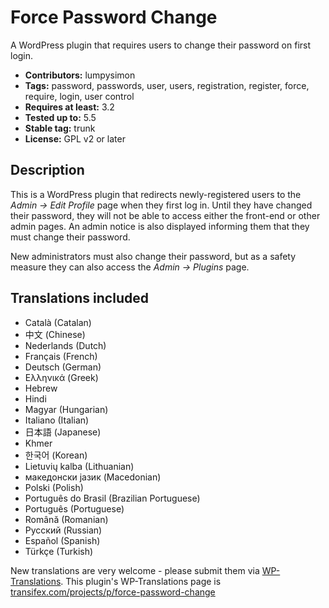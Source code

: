 # Force Password Change #

A WordPress plugin that requires users to change their password on first login.

 * **Contributors:** lumpysimon
 * **Tags:** password, passwords, user, users, registration, register, force, require, login, user control
 * **Requires at least:** 3.2
 * **Tested up to:** 5.5
 * **Stable tag:** trunk
 * **License:** GPL v2 or later

## Description ##

This is a WordPress plugin that redirects newly-registered users to the *Admin -> Edit Profile* page when they first log in. Until they have changed their password, they will not be able to access either the front-end or other admin pages. An admin notice is also displayed informing them that they must change their password.

New administrators must also change their password, but as a safety measure they can also access the *Admin -> Plugins* page.

## Translations included ##

 * Català (Catalan)
 * 中文 (Chinese)
 * Nederlands (Dutch)
 * Français (French)
 * Deutsch (German)
 * Ελληνικά (Greek)
 * Hebrew
 * Hindi
 * Magyar (Hungarian)
 * Italiano (Italian)
 * 日本語 (Japanese)
 * Khmer
 * 한국어 (Korean)
 * Lietuvių kalba (Lithuanian)
 * македонски јазик (Macedonian)
 * Polski (Polish)
 * Português do Brasil (Brazilian Portuguese)
 * Português (Portuguese)
 * Română (Romanian)
 * Русский (Russian)
 * Español (Spanish)
 * Türkçe (Turkish)

New translations are very welcome - please submit them via [WP-Translations](http://wp-translations.org/). This plugin's WP-Translations page is [transifex.com/projects/p/force-password-change](https://www.transifex.com/projects/p/force-password-change/)
